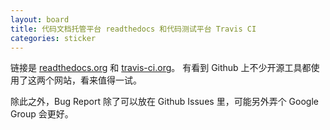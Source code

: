 ```yaml
---
layout: board
title: 代码文档托管平台 readthedocs 和代码测试平台 Travis CI
categories: sticker
---
```


链接是 [readthedocs.org](https://readthedocs.org) 和 [travis-ci.org](https://travis-ci.org)。
有看到 Github 上不少开源工具都使用了这两个网站，看来值得一试。

除此之外，Bug Report 除了可以放在 Github Issues 里，可能另外弄个 Google Group 会更好。